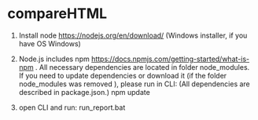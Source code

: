 # compareHTML

1) Install node https://nodejs.org/en/download/ (Windows installer, if you have OS Windows)
2) Node.js includes npm https://docs.npmjs.com/getting-started/what-is-npm .
All necessary dependencies are located in folder node_modules.
If you need to update dependencies or download it (if the folder node_modules was removed ), please run in CLI: (All dependencies are described in package.json.)
      npm update
	  
3) open CLI  and run:
        run_report.bat
		